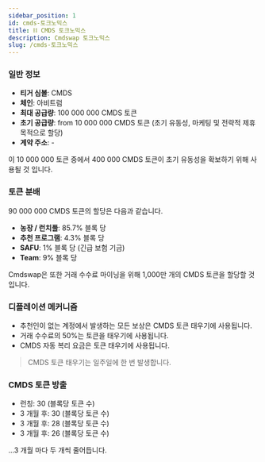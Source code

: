 ```yaml
---
sidebar_position: 1
id: cmds-토크노믹스
title: ⛓ CMDS 토크노믹스
description: Cmdswap 토크노믹스
slug: /cmds-토크노믹스
---
```


### 일반 정보

- **티거 심볼**: CMDS
- **체인**: 아비트럼
- **최대 공급량**: 100 000 000 CMDS 토큰
- **초기 공급량**: from 10 000 000 CMDS 토큰 (초기 유동성, 마케팅 및 전략적 제휴 목적으로 할당)
- **계약 주소**: -

이 10 000 000 토큰 중에서 400 000 CMDS 토큰이 초기 유동성을 확보하기 위해 사용될 것 입니다.

### 토큰 분배

90 000 000 CMDS 토큰의 할당은 다음과 같습니다.

- **농장 / 런치풀**: 85.7% 블록 당
- **추천 프로그램**: 4.3% 블록 당
- **SAFU**: 1% 블록 당 (긴급 보험 기금)
- **Team**: 9% 블록 당

Cmdswap은 또한 거래 수수료 마이닝을 위해 1,000만 개의 CMDS 토큰을 할당할 것 입니다.

### 디플레이션 메커니즘

- 추천인이 없는 계정에서 발생하는 모든 보상은 CMDS 토큰 태우기에 사용됩니다.
- 거래 수수료의 50%는 토큰을 태우기에 사용됩니다.
- CMDS 자동 복리 요금은 토큰 태우기에 사용됩니다.

> CMDS 토큰 태우기는 일주일에 한 번 발생합니다.

### CMDS 토큰 방출

- 런칭: 30 (블록당 토큰 수)
- 3 개월 후: 30 (블록당 토큰 수)
- 3 개월 후: 28 (블록당 토큰 수)
- 3 개월 후: 26 (블록당 토큰 수)

...3 개월 마다 두 개씩 줄어듭니다.
